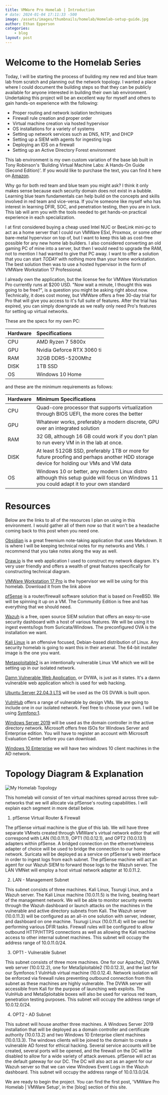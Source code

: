 ```yaml
---
title: VMWare Pro Homelab | Introduction
# date: 2024-01-04 17:11:33 -500
image: /assets/images/thumbnails/homelab/Homelab-setup-guide.jpg
author: Ethan Epperson
categories: 
    - blog
layout: post
---
```


# Welcome to the Homelab Series

Today, I will be starting the process of building my new red and blue team lab from scratch and planning out the network topology. I wanted a place where I could document the building steps so that they can be publicly available for anyone interested in building their own lab environment. Undertaking this project will be an excellent way for myself and others to gain hands-on experience with the following: 

- Proper routing and network isolation techniques
- Firewall rule creation and proper order
- Virtual machine creation via hosted hypervisor
- OS installations for a variety of systems
- Setting up network services such as DNS, NTP, and DHCP
- Setting up a SIEM with agents for ingesting logs
- Deploying an IDS on a firewall
- Setting up an Active Directory Forest environment

 This lab environment is my own custom variation of the base lab built in Tony Robinson's 'Building Virtual Machine Labs: A Hands-On Guide (Second Edition)'. If you would like to purchase the text, you can find it here on [Amazon](https://www.amazon.com/Building-Virtual-Machine-Labs-Hands/dp/B09GZJPYFX).

Why go for both red team and blue team you might ask? I think it only makes sense because each security domain does not exist in a bubble. Learning blue team fundamentals can help build on the concepts and skills involved in red team and vice-versa. If you're someone like myself who has interest in learning DFIR, SOC, and penetration testing, then you are in luck. This lab will arm you with the tools needed to get hands-on practical experience in each specialization. 

I at first considered buying a cheap used Intel NUC or BeeLink mini-pc to act as a home server that I could run VMWare ESxI, Proxmox, or some other bare-metal hypervisor on top of, but I want to keep this lab as cost-free possible for any new home lab builders. I also considered converting an old gaming PC of mine into a server, but then I would need to upgrade the RAM, not to mention I had wanted to give that PC away. I want to offer a solution that you can start _TODAY_ with nothing more than your home workstation. The best solution then was to use a hosted hypervisor in the form of VMWare Workstation 17 Professional. 

I already own the application, but the license fee for VMWare Workstation Pro currently runs at $200 USD. "Now wait a minute, I thought this was going to be free?", is a question you might be asking right about now. Technically, it does cost money, but VMWare offers a free 30-day trial for Pro that will give you access to it's full suite of features. After the trial has expired, you can simply downgrade as we really only need Pro's features for setting up virtual networks. 

These are the specs for my own PC:

| Hardware |      Specifications        |
| :---     |            :---            |
| CPU      | AMD Ryzen 7 5800x          |
| GPU      | Nvidia Geforce RTX 3060 ti |
| RAM      | 32GB DDR5-5200Mhz          |  
| DISK     | 1TB SSD                    | 
| OS       | Windows 10 Home            | 

and these are the minimum requirements as follows:

| Hardware |   Minimum Specifications   |
| :---     |            :---            |
| CPU      | Quad-core processor that supports virtualization through BIOS UEFI, the more cores the better               |
| GPU      | Whatever works, preferably a modern discrete, GPU over an integrated solution |
| RAM      | 32 GB, although 16 GB could work if you don't plan to run every VM in in the lab at once.                  |  
| DISK     | At least 512GB SSD, preferably 1TB or more for future proofing and perhaps another HDD storage device for holding our VMs and VM data                                    | 
| OS       | Windows 10 or better, any modern Linux distro although this setup guide will focus on Windows 11 you could adapt it to your own standard | 

# Resources

Below are the links to all of the resources I plan on using in this environment. I would gather all of them now so that it won't be a headache coming back to this post when you need one.

[Obsidian](https://obsidian.md/download) is a great freemium note-taking application that uses Markdown. It is where I will be keeping technical notes for my networks and VMs. I recommend that you take notes along the way as well. 

[Draw.io](https://app.diagrams.net/) is the web application I used to construct my network diagram. It's very user friendly and offers a wealth of great features specifically for constructing technical diagram.

[VMWare Workstation 17 Pro](https://www.vmware.com/products/workstation-pro.html) is the hypervisor we will be using for this homelab. Download it from the link above

[pfSense](https://www.pfsense.org/download/) is a router/firewall software solution that is based on FreeBSD. We will be spinning it up on a VM. The Community Edition is free and has everything that we should need.  

[Wazuh](https://documentation.wazuh.com/current/deployment-options/virtual-machine/virtual-machine.html) is a free, open source SIEM solution that offers an easy-to-use security dashboard with a host of various features. We will be using it to ingest events/logs from Suricata/Windows. The preconfigured OVA is the installation we want.

[Kali Linux](https://www.kali.org/get-kali/#kali-installer-images) is an offensive focused, Debian-based distribution of Linux. Any security homelab is going to want this in their arsenal. The 64-bit installer image is the one you want.

[Metasploitable2](https://sourceforge.net/projects/metasploitable/files/Metasploitable2/) is an intentionally vulnerable Linux VM which we will be setting up in our isolated network.

[Damn Vulnerable Web Application](https://github.com/digininja/DVWA), or DVWA, is just as it states. It's a damn vulnerable web application which is used for web hacking. 

[Ubuntu Server 22.04.3 LTS](https://ubuntu.com/download/server) will be used as the OS DVWA is built upon.

[VulnHub](https://www.vulnhub.com/) offers a range of vulnerable by design VMs. We are going to include one in our isolated network. Feel free to choose your own. I will be using [Symfono:1](https://www.vulnhub.com/entry/symfonos-1,322/).

[Windows Server 2019](https://www.microsoft.com/en-us/evalcenter/download-windows-server-2019) will be used as the domain controller in the active directory network. Microsoft offers free ISOs for Windows Server and Enterprise edition. You will have to register an account with Microsoft Evaluation Center before you can download.

[Windows 10 Enterprise](https://www.microsoft.com/en-us/software-download/windows10ISO) we will have two windows 10 client machines in the AD network.

# Topology Diagram & Explanation

![My Homelab Topology](/assets/images/homelab/intro-post/network-topology.jpg)

This homelab will consist of ten virtual machines spread across three sub-networks that we will allocate via pfSense's routing capabilities. I will explain each segment in more detail below.

1. pfSense Virtual Router & Firewall 

The pfSense virtual machine is the glue of this lab. We will have three separate VMnets created through VMWare's virtual network editor that will correspond with LAN (10.0.11.1), OPT1 (10.0.12.1), and OPT2 (10.0.13.1) adapters within pfSense. A bridged connection on the ethernet/wireless adapter of choice will be used to bridge the connection to our home network. Suricata will be deployed as a service on pfSense's web interface in order to ingest logs from each subnet. The pfSense machine will act an agent for our Wazuh SIEM to forward those logs to the Wazuh server. The LAN VMNet will employ a host virtual network adapter at 10.0.11.2. 

2. LAN - Management Subnet

This subnet consists of three machines. Kali Linux, Tsurugi Linux, and a Wazuh server. The Kali Linux machine (10.0.11.5) is the living, beating heart of the management network. We will be able to monitor security events through the Wazuh dashboard or launch attacks on the machines in the vulnerable and active directory subnets from Kali. The Wazuh server (10.0.11.3) will be configured as an all-in one solution with server, indexer, and dashboard on one machine. Tsurugi Linux (10.0.11.4) will be used for performing various DFIR tasks. Firewall rules will be configured to allow outbound HTTP/HTTPS connections as well as allowing the Kali machine access to other internal subnet machines. This subnet will occupy the address range of 10.0.11.0/24.

3. OPT1 - Vulnerable Subnet

This subnet consists of three more machines. One for our Apache2, DVWA web server (10.0.12.2), one for MetaSploitable2 (10.0.12.3), and the last for our Symfonos:1 VulnHub virtual machine (10.0.12.4). Network isolation will be enforced via firewall rules preventing outbound connection from this subnet as these machines are highly vulnerable. The DVWA server will accessible from Kali for the purpose of launching web exploits. The VulnHub and MetaSploitable boxes will also be used for various red team, penetration testing purposes. This subnet will occupy the address range of 10.0.12.0/24.

4. OPT2 - AD Subnet 

This subnet will house another three machines. A Windows Server 2019 installation that will be deployed as a domain controller and certificate authority (10.0.13.2) and two Windows 10 Enterprise client machines (10.0.13.3). The windows clients will be joined to the domain to create a vulnerable AD forest for ethical hacking. Several service accounts will be created, several ports will be opened, and the firewall on the DC will be disabled to allow for a wide variety of attack avenues. pfSense will act as the default gateway for our DC. The DC will also act as an agent for our Wazuh server so that we can view Windows Event Logs in the Wazuh dashboard. This subnet will occupy the address range of 10.0.13.0/24.

We are ready to begin the project. You can find the first post, 'VMWare Pro Homelab | VMWare Setup', in the [blog] section of this site.